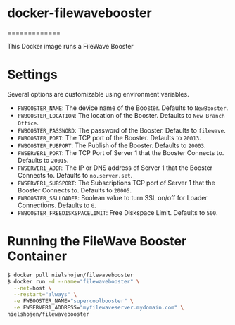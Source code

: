 # docker-filewavebooster
=============

This Docker image runs a FileWave Booster

# Settings

Several options are customizable using environment variables.

* ``FWBOOSTER_NAME``: The device name of the Booster. Defaults to ``NewBooster``.
* ``FWBOOSTER_LOCATION``: The location of the Booster. Defaults to ``New Branch Office``.
* ``FWBOOSTER_PASSWORD``: The password of the Booster. Defaults to ``filewave``.
* ``FWBOOSTER_PORT``: The TCP port of the Booster. Defaults to ``20013``.
* ``FWBOOSTER_PUBPORT``: The Publish of the Booster. Defaults to ``20003``.
* ``FWSERVER1_PORT``: The TCP Port of Server 1 that the Booster Connects to. Defaults to ``20015``.
* ``FWSERVER1_ADDR``: The IP or DNS address of Server 1 that the Booster Connects to. Defaults to ``no.server.set``.
* ``FWSERVER1_SUBSPORT``: The Subscriptions TCP port of Server 1 that the Booster Connects to. Defaults to ``20005``.
* ``FWBOOSTER_SSLLOADER``: Boolean value to turn SSL on/off for Loader Connections. Defaults to ``0``.
* ``FWBOOSTER_FREEDISKSPACELIMIT``: Free Diskspace Limit. Defaults to ``500``.

# Running the FileWave Booster Container

```bash
$ docker pull nielshojen/filewavebooster
$ docker run -d --name="filewavebooster" \
  --net=host \
  --restart="always" \
  -e FWBOOSTER_NAME="supercoolbooster" \
  -e FWSERVER1_ADDRESS="myfilewaveserver.mydomain.com" \
nielshojen/filewavebooster
```
